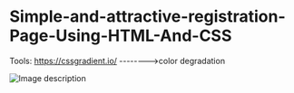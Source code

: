 # Simple-and-attractive-registration-Page-Using-HTML-And-CSS
Tools:
https://cssgradient.io/ -------->color degradation

![Image description](https://github.com/Haiahemmohamed/Simple-and-attractive-registration-Page-Using-HTML-And-CSS/blob/master/img/prototype.png)
